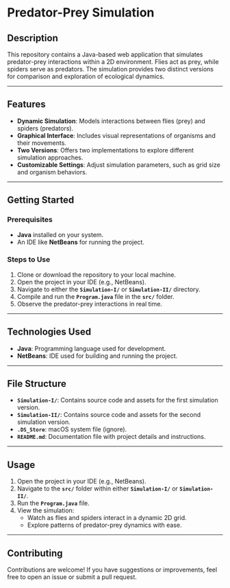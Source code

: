 
# Predator-Prey Simulation

## Description

This repository contains a Java-based web application that simulates predator-prey interactions within a 2D environment. Flies act as prey, while spiders serve as predators. The simulation provides two distinct versions for comparison and exploration of ecological dynamics.

---

## Features

- **Dynamic Simulation**: Models interactions between flies (prey) and spiders (predators).
- **Graphical Interface**: Includes visual representations of organisms and their movements.
- **Two Versions**: Offers two implementations to explore different simulation approaches.
- **Customizable Settings**: Adjust simulation parameters, such as grid size and organism behaviors.

---

## Getting Started

### Prerequisites

- **Java** installed on your system.
- An IDE like **NetBeans** for running the project.

### Steps to Use

1. Clone or download the repository to your local machine.
2. Open the project in your IDE (e.g., NetBeans).
3. Navigate to either the **`Simulation-I/`** or **`Simulation-II/`** directory.
4. Compile and run the **`Program.java`** file in the **`src/`** folder.
5. Observe the predator-prey interactions in real time.

---

## Technologies Used

- **Java**: Programming language used for development.
- **NetBeans**: IDE used for building and running the project.

---

## File Structure

- **`Simulation-I/`**: Contains source code and assets for the first simulation version.
- **`Simulation-II/`**: Contains source code and assets for the second simulation version.
- **`.DS_Store`**: macOS system file (ignore).
- **`README.md`**: Documentation file with project details and instructions.

---

## Usage

1. Open the project in your IDE (e.g., NetBeans).
2. Navigate to the **`src/`** folder within either **`Simulation-I/`** or **`Simulation-II/`**.
3. Run the **`Program.java`** file.
4. View the simulation:
   - Watch as flies and spiders interact in a dynamic 2D grid.
   - Explore patterns of predator-prey dynamics with ease.

---

## Contributing

Contributions are welcome! If you have suggestions or improvements, feel free to open an issue or submit a pull request.
